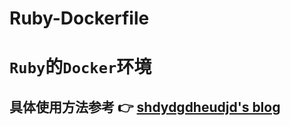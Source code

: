 # Ruby-Dockerfile  

# `Ruby`的`Docker`环境  

## 具体使用方法参考 👉 [shdydgdheudjd's blog](https://blog.wapeasy.cn/)